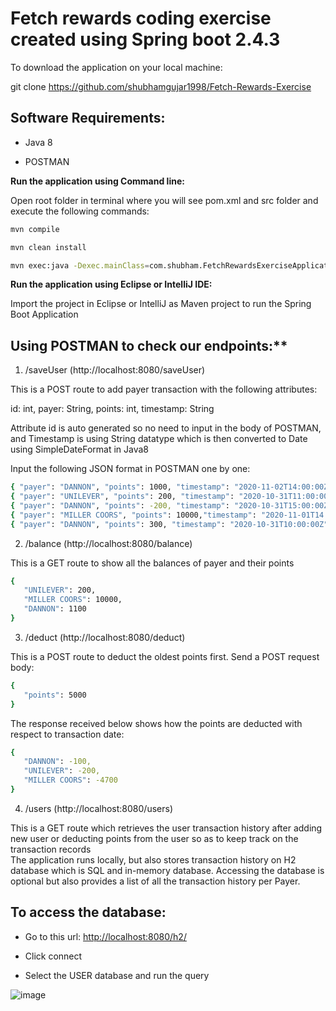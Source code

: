 # Fetch rewards coding exercise created using Spring boot 2.4.3

To download the application on your local machine:

git clone https://github.com/shubhamgujar1998/Fetch-Rewards-Exercise

## Software Requirements:

-   Java 8

-   POSTMAN

**Run the application using Command line:**

Open root folder in terminal where you will see pom.xml and src folder
and execute the following commands:
```sh
mvn compile

mvn clean install

mvn exec:java -Dexec.mainClass=com.shubham.FetchRewardsExerciseApplication
```
**Run the application using Eclipse or IntelliJ IDE:**

Import the project in Eclipse or IntelliJ as Maven project to run the
Spring Boot Application

## Using POSTMAN to check our endpoints:**

1.  /saveUser (http://localhost:8080/saveUser)

   This is a POST route to add payer transaction with the following
   attributes:

   id: int, payer: String, points: int, timestamp: String

   Attribute id is auto generated so no need to input in the body of
   POSTMAN, and Timestamp is using String datatype which is then
   converted to Date using SimpleDateFormat in Java8

   Input the following JSON format in POSTMAN one by one:

```sh
{ "payer": "DANNON", "points": 1000, "timestamp": "2020-11-02T14:00:00Z" }
{ "payer": "UNILEVER", "points": 200, "timestamp": "2020-10-31T11:00:00Z" }
{ "payer": "DANNON", "points": -200, "timestamp": "2020-10-31T15:00:00Z" }
{ "payer": "MILLER COORS", "points": 10000,"timestamp": "2020-11-01T14:00:00Z"}
{ "payer": "DANNON", "points": 300, "timestamp": "2020-10-31T10:00:00Z" }
```


2.  /balance (http://localhost:8080/balance)

   This is a GET route to show all the balances of payer and their points

```sh
{ 
   "UNILEVER": 200,
   "MILLER COORS": 10000,
   "DANNON": 1100
}
```


3.  /deduct (http://localhost:8080/deduct)

   This is a POST route to deduct the oldest points first. Send a POST
   request body:
```sh
{
   "points": 5000
}

```
The response received below shows how the points are deducted with
respect to transaction date:

```sh
{
   "DANNON": -100,
   "UNILEVER": -200,
   "MILLER COORS": -4700
}

```


4.  /users (http://localhost:8080/users)

This is a GET route which retrieves the user transaction history after
adding new user or deducting points from the user so as to keep track on
the transaction records
<br/>
The application runs locally, but also stores transaction history on H2
database which is SQL and in-memory database. Accessing the database is
optional but also provides a list of all the transaction history per
Payer.


## To access the database:

-   Go to this url: <http://localhost:8080/h2/>

-   Click connect

-   Select the USER database and run the query

![image](https://user-images.githubusercontent.com/43499410/109846125-7ee39900-7c13-11eb-962e-ed46bda43c6f.png)

